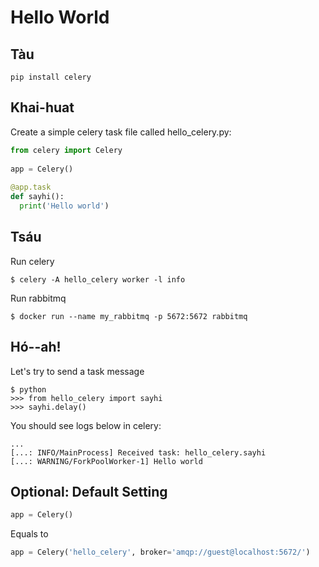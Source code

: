 # Hello World

## Tàu

```
pip install celery
```

## Khai-huat

Create a simple celery task file called hello_celery.py:
```python
from celery import Celery
 
app = Celery()
 
@app.task
def sayhi():
  print('Hello world')
```

## Tsáu 
Run celery
```
$ celery -A hello_celery worker -l info
```
Run rabbitmq
```
$ docker run --name my_rabbitmq -p 5672:5672 rabbitmq
```

## Hó--ah! 

Let's try to send a task message
```
$ python
>>> from hello_celery import sayhi
>>> sayhi.delay()
```

You should see logs below in celery:
```
...
[...: INFO/MainProcess] Received task: hello_celery.sayhi
[...: WARNING/ForkPoolWorker-1] Hello world
```

## Optional: Default Setting

```python
app = Celery()
```
Equals to
```python
app = Celery('hello_celery', broker='amqp://guest@localhost:5672/')
```
